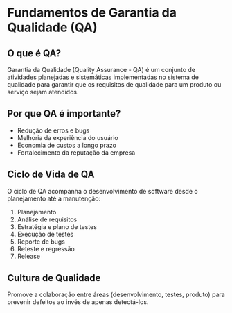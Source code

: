 # Fundamentos de Garantia da Qualidade (QA)

## O que é QA?
Garantia da Qualidade (Quality Assurance - QA) é um conjunto de atividades planejadas e sistemáticas implementadas no sistema de qualidade para garantir que os requisitos de qualidade para um produto ou serviço sejam atendidos.

## Por que QA é importante?
- Redução de erros e bugs
- Melhoria da experiência do usuário
- Economia de custos a longo prazo
- Fortalecimento da reputação da empresa

## Ciclo de Vida de QA
O ciclo de QA acompanha o desenvolvimento de software desde o planejamento até a manutenção:

1. Planejamento
2. Análise de requisitos
3. Estratégia e plano de testes
4. Execução de testes
5. Reporte de bugs
6. Reteste e regressão
7. Release

## Cultura de Qualidade
Promove a colaboração entre áreas (desenvolvimento, testes, produto) para prevenir defeitos ao invés de apenas detectá-los.